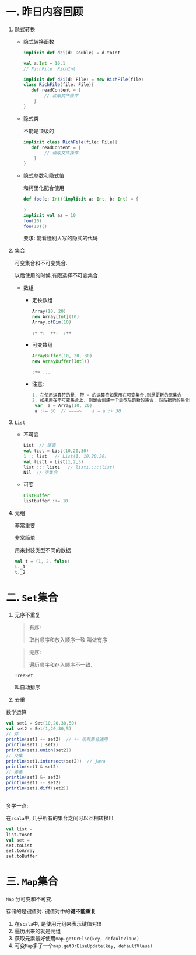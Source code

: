 # 一. 昨日内容回顾

1. 隐式转换

   - 隐式转换函数

     ```scala
     implicit def d2i(d: Double) = d.toInt
     
     val a:Int = 10.1
     // RichFile  RichInt
     
     implicit def d2i(d: File) = new RichFile(file)
     class RichFile(file: File){
     	def readContent = {
             // 读取文件操作
         }
     }
     ```

   - 隐式类

     不能是顶级的

     ```scala
     implicit class RichFile(file: File){
     	def readContent = {
             // 读取文件操作
         }
     }
     ```

   - 隐式参数和隐式值

     和柯里化配合使用

     ```scala
     def foo(c: Int)(implicit a: Int, b: Int) = {
         
     }
     implicit val aa = 10
     foo(10)
     foo(10)()
     ```

     要求: 能看懂别人写的隐式的代码

2. 集合

   可变集合和不可变集合.

   以后使用的时候,有限选择不可变集合.

   - 数组

     - 定长数组

       ```scala
       Array(10, 20)
       new Array[Int](10)
       Array.ofDim(10)
       
       :+ +:  ++:  :++
       ```

     - 可变数组

       ```scala
       ArrayBuffer(10, 20, 30)
       new ArrayBuffer[Int]()
       
       :+= ...
       ```

     - 注意:

       ```scala
       1. 在使用运算符的是, 带 = 的运算符如果用在可变集合,则是更新的原集合
       2. 如果用在不可变集合上, 则是会创建一个更改后的新的集合, 然后把新的集合赋值给原来变量
       	var  a = Array(10, 20)
       	a :+= 30  // ====>    a = a :+ 30
       ```

3. `List`

   - 不可变

     ```scala
     List  // 链表
     val list = List(10,20,30)
     1 :: list   // List(1, 10,20,30)
     val list1 = List(1,2,3)
     list ::: list1   // list1.:::(list) 
     Nil  // 空集合
     ```

   - 可变

     ```scala
     ListBuffer 
     listbuffer :+= 10
     ```

4. 元组

   非常重要

   非常简单

   用来封装类型不同的数据

   ```scala
   val t = (1, 2, false)
   t._1
   t._2
   ```

# 二. `Set`集合

1. 无序不重复

   >  有序: 
   >
   > 取出顺序和放入顺序一致 叫做有序

   >  无序: 
   >
   > 遍历顺序和存入顺序不一致.

   `TreeSet`

   叫自动排序

2. 去重

数学运算

```scala
val set1 = Set(10,20,30,50)
val set2 = Set(1,20,30,5)
// 并
println(set1 ++ set2)  // ++ 所有集合通用
println(set1 | set2)
println(set1.union(set2))
// 交集
println(set1.intersect(set2))  // java
println(set1 & set2)
// 差集
println(set1 &~ set2)
println(set1 -- set2)
println(set1.diff(set2))
        
```

多学一点:

在`scala`中, 几乎所有的集合之间可以互相转换!!!

```scala
val list = 
list.toSet
val set = 
set.toList
set.toArray
set.toBuffer
```

# 三. `Map`集合

`Map` 分可变和不可变.

存储的是键值对.  键值对中的**键不能重复**

1. 在`scala`中, 是使用元组来表示键值对!!!
2. 遍历出来的就是元组
3. 获取元素最好使用`map.getOrElse(key, defaultVlaue)`
4. 可变`Map`多了一个``map.getOrElseUpdate(key, defaultVlaue)``















